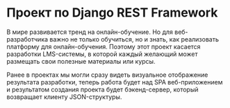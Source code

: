 

# Проект по Django REST Framework

В мире развивается тренд на онлайн-обучение. 
Но для веб-разработчика важно не только обучиться, но и знать, 
как реализовать платформу для онлайн-обучения. 
Поэтому этот проект касается разработки LMS-системы, 
в которой каждый желающий может размещать свои полезные материалы или курсы.

Ранее в проектах мы могли сразу видеть визуальное отображение результата разработки, 
теперь работа будет над SPA веб-приложением и результатом создания проекта будет бэкенд-сервер, 
который возвращает клиенту JSON-структуры.
